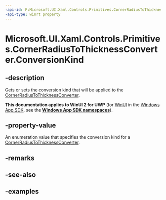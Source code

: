 ```yaml
---
-api-id: P:Microsoft.UI.Xaml.Controls.Primitives.CornerRadiusToThicknessConverter.ConversionKind
-api-type: winrt property
---
```


# Microsoft.UI.Xaml.Controls.Primitives.CornerRadiusToThicknessConverter.ConversionKind

<!--
public Microsoft.UI.Xaml.Controls.Primitives.CornerRadiusToThicknessConverterKind ConversionKind { get; set; }
-->

## -description

Gets or sets the conversion kind that will be applied to the [CornerRadiusToThicknessConverter](cornerradiustothicknessconverter.md).

**This documentation applies to WinUI 2 for UWP** (for [WinUI](/windows/apps/winui/winui3/) in the [Windows App SDK](/windows/apps/windows-app-sdk/), see the **[Windows App SDK namespaces](/windows/windows-app-sdk/api/winrt/)**).

## -property-value

An enumeration value that specifies the conversion kind for a [CornerRadiusToThicknessConverter](cornerradiustothicknessconverter.md).

## -remarks

## -see-also

## -examples

